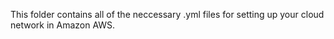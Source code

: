 This folder contains all of the neccessary .yml files for setting up your cloud network in Amazon AWS.
